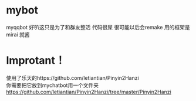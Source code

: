 # mybot
myqqbot
好叭这只是为了和群友整活
代码很屎
很可能以后会remake
用的框架是mirai
就酱
# Improtant！
使用了乐天的https://github.com/letiantian/Pinyin2Hanzi  
你需要把它放到mychatbot用一个文件夹
https://github.com/letiantian/Pinyin2Hanzi/tree/master/Pinyin2Hanzi
